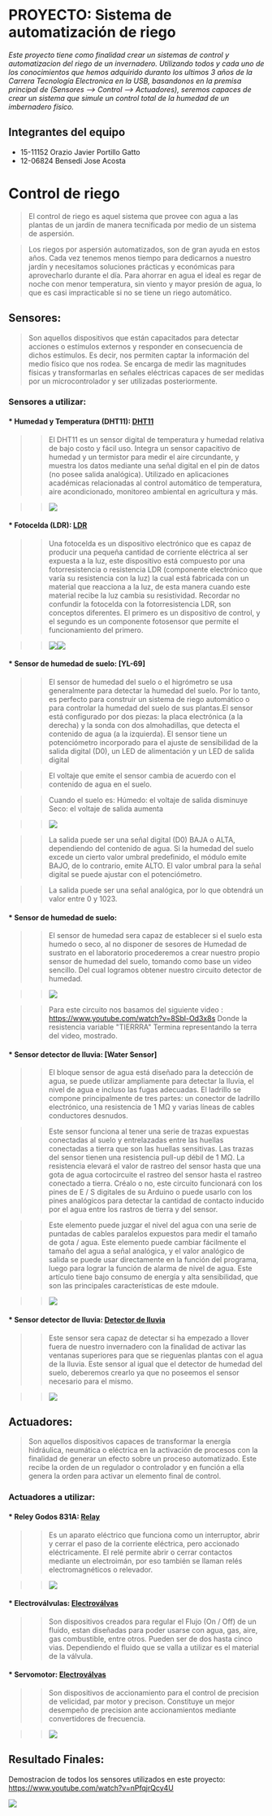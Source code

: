 # PROYECTO: Sistema de automatización de riego
*Este proyecto tiene como finalidad crear un sistemas de control y automatizacion del riego de un invernadero. Utilizando todos y cada uno de los conocimientos que hemos adquirido duranto los ultimos 3 años de la Carrera Tecnología Electronica en la USB, basandonos en la premisa principal de (Sensores --> Control --> Actuadores), seremos capaces de crear un sistema que simule un control total de la humedad de un imbernadero físico.*

## Integrantes del equipo
* 15-11152 Orazio Javier Portillo Gatto
* 12-06824  Bensedi Jose Acosta

# Control de riego

> El control de riego es aquel sistema que provee con agua  a las plantas de un jardín de manera tecnificada por medio de un sistema de aspersión.

> Los riegos por aspersión automatizados, son de gran ayuda en estos años. Cada vez tenemos menos tiempo para dedicarnos a nuestro jardín y necesitamos soluciones prácticas y económicas para aprovecharlo durante el día. Para ahorrar en agua el ideal es regar de noche con menor temperatura, sin viento y mayor presión de agua, lo que es casi impracticable si no se tiene un riego automático.

## Sensores:
> Son aquellos dispositivos que están capacitados para detectar acciones o estímulos externos y responder en consecuencia de dichos estímulos. Es decir, nos permiten captar la información del medio físico que nos rodea. Se encarga de medir las magnitudes físicas y transformarlas en señales eléctricas capaces de ser medidas por un microcontrolador y ser utilizadas posteriormente.

### Sensores a utilizar:
#### * Humedad y Temperatura (DHT11): [DHT11](https://naylampmechatronics.com/sensores-temperatura-y-humedad/57-sensor-de-temperatura-y-humedad-relativa-dht11.html)
>>  El DHT11 es un sensor digital de temperatura y humedad relativa de bajo costo y fácil uso. Integra un sensor capacitivo de humedad y un termistor para medir el aire circundante, y muestra los datos mediante una señal digital en el pin de datos (no posee salida analógica). Utilizado en aplicaciones académicas relacionadas al control automático de temperatura, aire acondicionado, monitoreo ambiental en agricultura y más.

>><img src="https://github.com/USB-EC3081-III-2019/EC3081-G01/blob/master/docs/DHT11.png">

#### * Fotocelda (LDR): [LDR](https://tuelectronica.es/fotocelda-control-de-dispositivos-con-la-luz/)
>>  Una fotocelda es un dispositivo electrónico que es capaz de producir una pequeña cantidad de corriente eléctrica al ser expuesta a la luz, este dispositivo está compuesto por una fotorresistencia o resistencia LDR (componente electrónico que varía su resistencia con la luz) la cual está fabricada con un material que reacciona a la luz, de esta manera cuando este material recibe la luz cambia su resistividad.  Recordar no confundir la fotocelda con la fotorresistencia LDR, son conceptos diferentes. El primero es un dispositivo de control, y el segundo es un componente fotosensor que permite el funcionamiento del primero. 

>><img src="https://github.com/USB-EC3081-III-2019/EC3081-G01/blob/master/docs/foto_celda.jpg"><img src="https://github.com/USB-EC3081-III-2019/EC3081-G01/blob/master/docs/fotorresistenciaLDR.png">

#### * Sensor de humedad de suelo: [YL-69]
>>  El sensor de humedad del suelo o el higrómetro se usa generalmente para detectar la humedad del suelo. Por lo tanto, es perfecto para construir un sistema de riego automático o para controlar la humedad del suelo de sus plantas.El sensor está configurado por dos piezas: la placa electrónica (a la derecha) y la sonda con dos almohadillas, que detecta el contenido de agua (a la izquierda). El sensor tiene un potenciómetro incorporado para el ajuste de sensibilidad de la salida digital (D0), un LED de alimentación y un LED de salida digital


>>  El voltaje que emite el sensor cambia de acuerdo con el contenido de agua en el suelo.

>>  Cuando el suelo es:
>>  Húmedo: el voltaje de salida disminuye
>>  Seco: el voltaje de salida aumenta    

>>  <img src="https://github.com/USB-EC3081-III-2019/EC3081-G01/blob/master/docs/soil-moisture-sensor-e1467578282801.png">
    
>>  La salida puede ser una señal digital (D0) BAJA o ALTA, dependiendo del contenido de agua. Si la humedad del suelo excede un cierto valor umbral predefinido, el módulo emite BAJO, de lo contrario, emite ALTO. El valor umbral para la señal digital se puede ajustar con el potenciómetro.

>>  La salida puede ser una señal analógica, por lo que obtendrá un valor entre 0 y 1023. 



#### * Sensor de humedad de suelo:
>>  El sensor de humedad sera capaz de establecer si el suelo esta humedo o seco, al no disponer de sesores de Humedad de sustrato en el laboratorio procederemos a crear nuestro propio sensor de humedad del suelo, tomando como base un video sencillo. Del cual logramos obtener nuestro circuito detector de humedad. 

>><img src="https://github.com/USB-EC3081-III-2019/EC3081-G01/blob/master/docs/Circuito%20Detector%20de%20Humedad%20de%20la%20tierra.png">

>> Para este circuito nos basamos del siguiente video : https://www.youtube.com/watch?v=8Sbl-Od3x8s Donde la resistencia variable "TIERRRA" Termina representando la terra del video, mostrado.

#### * Sensor detector de lluvia: [Water Sensor]

>> El bloque sensor de agua está diseñado para la detección de agua, se puede utilizar ampliamente para detectar la lluvia, el nivel de agua e incluso las fugas adecuadas. El ladrillo se compone principalmente de tres partes: un conector de ladrillo electrónico, una resistencia de 1 MΩ y varias líneas de cables conductores desnudos.

>> Este sensor funciona al tener una serie de trazas expuestas conectadas al suelo y entrelazadas entre las huellas conectadas a tierra que son las huellas sensitivas. Las trazas del sensor tienen una resistencia pull-up débil de 1 MΩ. La resistencia elevará el valor de rastreo del sensor hasta que una gota de agua cortocircuite el rastreo del sensor hasta el rastreo conectado a tierra. Créalo o no, este circuito funcionará con los pines de E / S digitales de su Arduino o puede usarlo con los pines analógicos para detectar la cantidad de contacto inducido por el agua entre los rastros de tierra y del sensor.

>> Este elemento puede juzgar el nivel del agua con una serie de puntadas de cables paralelos expuestos para medir el tamaño de gota / agua. Este elemento puede cambiar fácilmente el tamaño del agua a señal analógica, y el valor analógico de salida se puede usar directamente en la función del programa, luego para lograr la función de alarma de nivel de agua. Este artículo tiene bajo consumo de energía y alta sensibilidad, que son las principales características de este mdoule.

>><img src="https://github.com/USB-EC3081-III-2019/EC3081-G01/blob/master/docs/watersensor.jpg">


#### * Sensor detector de lluvia: [Detector de lluvia](https://github.com/USB-EC3081-III-2019/EC3081-G01/blob/master/docs/Detector%20de%20lluvia%20con%20dos%20transistores.pdf)

>> Este sensor sera capaz de detectar si ha empezado a llover fuera de nuestro invernadero con la finalidad de activar las ventanas superiores para que se rieguenlas plantas con el agua de la lluvia. Este sensor al igual que el detector de humedad del suelo, deberemos crearlo ya que no poseemos el sensor necesario para el mismo.

>><img src="https://github.com/USB-EC3081-III-2019/EC3081-G01/blob/master/docs/Detector%20de%20lluvia.png">

## Actuadores:
> Son aquellos dispositivos capaces de transformar la energía hidráulica, neumática o eléctrica en la activación de procesos con la finalidad de generar un efecto sobre un proceso automatizado. Este recibe la orden de un regulador o controlador y en función a ella genera la orden para activar un elemento final de control.

### Actuadores a utilizar:
#### * Reley Godos 831A: [Relay](https://github.com/USB-EC3081-III-2019/EC3081-G01/blob/master/docs/Relay_Gordoa_831A-1.pdf)

>> Es un aparato eléctrico que funciona como un interruptor, abrir y cerrar el paso de la corriente eléctrica, pero accionado eléctricamente. El relé permite abrir o cerrar contactos mediante un electroimán, por eso también se llaman relés electromagnéticos o relevador.

>><img src="https://github.com/USB-EC3081-III-2019/EC3081-G01/blob/master/docs/RelayGodos831A.png">

#### * Electroválvulas: [Electroválvas](https://github.com/USB-EC3081-III-2019/EC3081-G01/blob/master/docs/Electrov%C3%A1lvulas%20.pdf)

>> Son dispositivos creados para regular el Flujo (On / Off) de un fluido, estan diseñadas para poder usarse con agua, gas, aire, gas combustible, entre otros. Pueden ser de dos hasta cinco vias. Dependiendo el fluido que se valla a utilizar es el material de la válvula.


#### * Servomotor: [Electroválvas](https://github.com/USB-EC3081-III-2019/EC3081-G01/blob/master/docs/servomotor.pdf)

>> Son dispositivos de accionamiento para el control de precision de velicidad, par motor y precison. Constituye un mejor desempeño de precision ante accionamientos mediante convertidores de frecuencia.


>><img src="https://github.com/USB-EC3081-III-2019/EC3081-G01/blob/master/docs/servos3003.png">


## Resultado Finales:

Demostracion de todos los sensores utilizados en este proyecto: https://www.youtube.com/watch?v=nPfqjrQcy4U

<img src="https://github.com/USB-EC3081-III-2019/EC3081-G01/blob/master/docs/IMG_20191209_122400.jpg">






